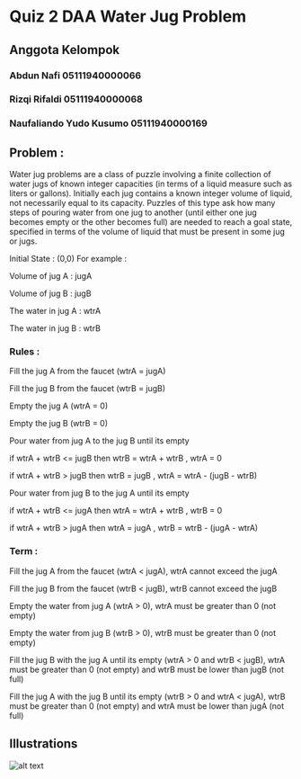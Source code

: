 # Quiz 2 DAA Water Jug Problem

## Anggota Kelompok
### Abdun Nafi 05111940000066
### Rizqi Rifaldi 05111940000068
### Naufaliando Yudo Kusumo 05111940000169

## Problem :
Water jug problems are a class of puzzle involving a finite collection of water jugs of known integer capacities (in terms of a liquid measure such as liters or gallons). Initially each jug contains a known integer volume of liquid, not necessarily equal to its capacity. Puzzles of this type ask how many steps of pouring water from one jug to another (until either one jug becomes empty or the other becomes full) are needed to reach a goal state, specified in terms of the volume of liquid that must be present in some jug or jugs.

Initial State : (0,0)
For example :

Volume of jug A : jugA

Volume of jug B : jugB

The water in jug A : wtrA

The water in jug B : wtrB

### Rules :

Fill the jug A from the faucet (wtrA = jugA)

Fill the jug B from the faucet (wtrB = jugB)

Empty the jug A (wtrA = 0)

Empty the jug B (wtrB = 0)

Pour water from jug A to the jug B until its empty

if wtrA + wtrB <= jugB then wtrB = wtrA + wtrB , wtrA = 0 

if wtrA + wtrB > jugB then wtrB = jugB , wtrA = wtrA - (jugB - wtrB)

Pour water from  jug B to the jug A until its empty

if wtrA + wtrB <= jugA then wtrA = wtrA + wtrB , wtrB = 0

if wtrA + wtrB > jugA then wtrA = jugA , wtrB = wtrB - (jugA - wtrA)





### Term :

Fill the jug A from the faucet (wtrA < jugA), wtrA cannot exceed the jugA

Fill the jug B from the faucet (wtrB < jugB), wtrB cannot exceed the jugB

Empty the water from jug A (wtrA > 0), wtrA must be greater than 0 (not empty)

Empty the water from jug B (wtrB > 0), wtrB must be greater than 0 (not empty)

Fill the jug B with the jug A until its empty (wtrA > 0 and wtrB < jugB), wtrA must be greater than 0 (not empty) and wtrB must be lower than jugB (not full)

 Fill the jug A with the jug B until its empty (wtrB > 0 and wtrA < jugA), wtrB must be greater than 0 (not empty) and wtrA must be lower than jugA (not full)

## Illustrations

![alt text](https://i.postimg.cc/0N5mx4nX/guci.png)



